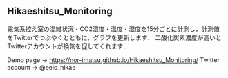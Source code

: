 ## Hikaeshitsu_Monitoring
電気系控え室の混雑状況・CO2濃度・温度・湿度を15分ごとに計測し，計測値をTwitterでつぶやくとともに，グラフを更新します． 
二酸化炭素濃度が高いとTwitterアカウントが換気を促してくれます．

Demo page -> https://nor-imatsu.github.io/Hikaeshitsu_Monitoring/
Twitter account -> @eeic_hikae
